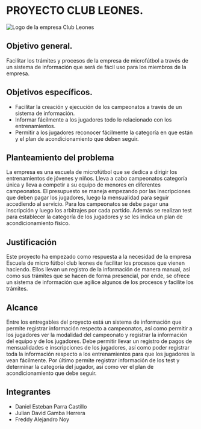 # PROYECTO CLUB LEONES.
![Logo de la empresa Club Leones](https://github.com/senauti/project-gaes3-clubleones/blob/main/imagenes/Logo%20empresa.png?)
## Objetivo general.
Facilitar los trámites y procesos de la empresa de microfútbol a través de un sistema de información que será de fácil uso para los miembros de la empresa. 
## Objetivos específicos.
- Facilitar la creación y ejecución de los campeonatos a través de un sistema de información.
- Informar fácilmente a los jugadores todo lo relacionado con los entrenamientos.
- Permitir a los jugadores reconocer fácilmente la categoría en que están y el plan de acondicionamiento que deben seguir.
## Planteamiento del problema
La empresa es una escuela de microfútbol que se dedica a dirigir los entrenamientos de jóvenes y niños. Lleva a cabo campeonatos categoría única y lleva a competir a su equipo de menores en diferentes campeonatos. El presupuesto se maneja empezando por las inscripciones que deben pagar los jugadores, luego la mensualidad para seguir accediendo al servicio. Para los campeonatos se debe pagar una inscripción y luego los arbitrajes por cada partido. Además se realizan test para establecer la categoría de los jugadores y se les indica un plan de acondicionamiento físico.
## Justificación
Este proyecto ha empezado como respuesta a la necesidad de la empresa Escuela de micro fútbol club leones de facilitar los procesos que vienen haciendo. Ellos llevan un registro de la información de manera manual, así como sus trámites que se hacen de forma presencial, por ende, se ofrece un sistema de información que agilice algunos de los procesos y facilite los trámites.
## Alcance
Entre los entregables del proyecto está un sistema de información que permite registrar información respecto a campeonatos, así como permitir a los jugadores ver la modalidad del campeonato y registrar la información del equipo y de los jugadores. Debe permitir llevar un registro de pagos de mensualidades e inscripciones de los jugadores, así como poder registrar toda la información respecto a los entrenamientos para que los jugadores la vean fácilmente. Por último permite registrar información de los test y determinar la categoría del jugador, así como ver el plan de acondicionamiento que debe seguir.
## Integrantes
- Daniel Esteban Parra Castillo 
- Julian David Gamba Herrera
- Freddy Alejandro Noy
